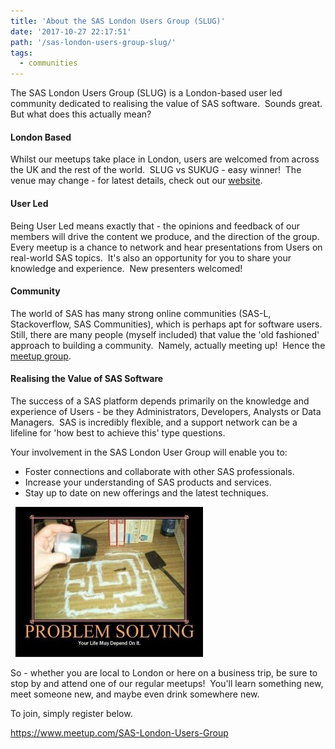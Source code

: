 ```yaml
---
title: 'About the SAS London Users Group (SLUG)'
date: '2017-10-27 22:17:51'
path: '/sas-london-users-group-slug/'
tags:
  - communities
---
```


The SAS London Users Group (SLUG) is a London-based user led community dedicated to realising the value of SAS software.  Sounds great.  But what does this actually mean?

<h4>London Based</h4>
Whilst our meetups take place in London, users are welcomed from across the UK and the rest of the world.  SLUG vs SUKUG - easy winner!  The venue may change - for latest details, check out our <a href="https://www.meetup.com/preview/SAS-London-Users-Group">website</a>.
<h4>User Led</h4>
Being User Led means exactly that - the opinions and feedback of our members will drive the content we produce, and the direction of the group.  Every meetup is a chance to network and hear presentations from Users on real-world SAS topics.  It's also an opportunity for you to share your knowledge and experience.  New presenters welcomed!
<h4>Community</h4>
The world of SAS has many strong online communities (SAS-L, Stackoverflow, SAS Communities), which is perhaps apt for software users.  Still, there are many people (myself included) that value the 'old fashioned' approach to building a community.  Namely, actually meeting up!  Hence the <a href="https://www.meetup.com/preview/SAS-London-Users-Group">meetup group</a>.
<h4>Realising the Value of SAS Software</h4>
The success of a SAS platform depends primarily on the knowledge and experience of Users - be they Administrators, Developers, Analysts or Data Managers.  SAS is incredibly flexible, and a support network can be a lifeline for 'how best to achieve this' type questions.

Your involvement in the SAS London User Group will enable you to:

<ul>
 	<li>Foster connections and collaborate with other SAS professionals.</li>
 	<li>Increase your understanding of SAS products and services.</li>
 	<li>Stay up to date on new offerings and the latest techniques.</li>
</ul>
&nbsp;

<img class="wp-image-189 size-medium aligncenter" src="../images/slug-300x240.jpg" alt="" width="300" height="240" />

So - whether you are local to London or here on a business trip, be sure to stop by and attend one of our regular meetups!  You'll learn something new, meet someone new, and maybe even drink somewhere new.

To join, simply register below.

https://www.meetup.com/SAS-London-Users-Group

&nbsp;
